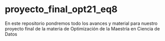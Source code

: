 # proyecto_final_opt21_eq8
En este repositorio pondremos todo los avances y material para nuestro proyecto final de la materia de Optimización de la Maestría en Ciencia de Datos
